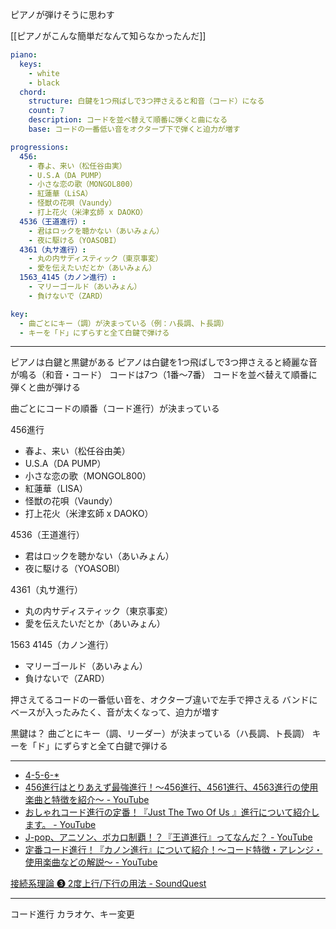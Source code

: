 ピアノが弾けそうに思わす

[[ピアノがこんな簡単だなんて知らなかったんだ]]

```yaml
piano:
  keys:
    - white
    - black
  chord:
    structure: 白鍵を1つ飛ばしで3つ押さえると和音（コード）になる
    count: 7
    description: コードを並べ替えて順番に弾くと曲になる
    base: コードの一番低い音をオクターブ下で弾くと迫力が増す

progressions:
  456:
    - 春よ、来い（松任谷由実）
    - U.S.A（DA PUMP）
    - 小さな恋の歌（MONGOL800）
    - 紅蓮華（LiSA）
    - 怪獣の花唄（Vaundy）
    - 打上花火（米津玄師 x DAOKO）
  4536（王道進行）:
    - 君はロックを聴かない（あいみょん）
    - 夜に駆ける（YOASOBI）
  4361（丸サ進行）:
    - 丸の内サディスティック（東京事変）
    - 愛を伝えたいだとか（あいみょん）
  1563_4145（カノン進行）:
    - マリーゴールド（あいみょん）
    - 負けないで（ZARD）

key:
  - 曲ごとにキー（調）が決まっている（例：ハ長調、ト長調）
  - キーを「ド」にずらすと全て白鍵で弾ける
```

---

ピアノは白鍵と黒鍵がある
ピアノは白鍵を1つ飛ばしで3つ押さえると綺麗な音が鳴る（和音・コード）
コードは7つ（1番〜7番）
コードを並べ替えて順番に弾くと曲が弾ける

曲ごとにコードの順番（コード進行）が決まっている

456進行
- 春よ、来い（松任谷由美）
- U.S.A（DA PUMP）
- 小さな恋の歌（MONGOL800）
- 紅蓮華（LISA）
- 怪獣の花唄（Vaundy）
- 打上花火（米津玄師 x DAOKO）

4536（王道進行）
- 君はロックを聴かない（あいみょん）
- 夜に駆ける（YOASOBI）

4361（丸サ進行）
- 丸の内サディスティック（東京事変）
- 愛を伝えたいだとか（あいみょん）

1563 4145（カノン進行）
- マリーゴールド（あいみょん）
- 負けないで（ZARD）

押さえてるコードの一番低い音を、オクターブ違いで左手で押さえる
バンドにベースが入ったみたく、音が太くなって、迫力が増す


黒鍵は？
曲ごとにキー（調、リーダー）が決まっている（ハ長調、ト長調）
キーを「ド」にずらすと全て白鍵で弾ける

---

- [4-5-6-\*](https://open.spotify.com/playlist/4W3o4gDDrRMmyoEDdUH4pf?go=1&sp_cid=3ff1cbcc1728c2deb5d6d1d1d754e766&utm_source=embed_player_p&utm_medium=desktop&nd=1&dlsi=d8c55af196504262)
- [456進行はとりあえず最強進行！～456進行、4561進行、4563進行の使用楽曲と特徴を紹介～ - YouTube](https://www.youtube.com/watch?v=gyMTbE_86EQ)
- [おしゃれコード進行の定番！『Just The Two Of Us 』進行について紹介します。 - YouTube](https://www.youtube.com/watch?v=d3uqqoBMh34)
- [J-pop、アニソン、ボカロ制覇！？『王道進行』ってなんだ？ - YouTube](https://www.youtube.com/watch?v=OOa2ghV1_Pc)
- [定番コード進行！『カノン進行』について紹介！～コード特徴・アレンジ・使用楽曲などの解説～ - YouTube](https://www.youtube.com/watch?v=tD-0G9c4MBU)

[接続系理論 ❸ 2度上行/下行の用法 - SoundQuest](https://soundquest.jp/quest/nexus-system/nx-2nd/)

---

コード進行
カラオケ、キー変更

